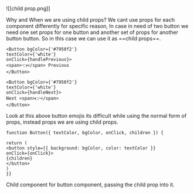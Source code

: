 ![[child prop.png]]

Why and When we are using child props?
     We cant use props for each component differently for specific reason, In case 
    in need of two button we need one set props for one button and another set of props for another button button. So in this case we can use it as ==child props==.

```
<Button bgColor={'#7950f2'}
textColor={'white'}
onClick={handlePrevious}>
<span>👈</span> Previous
</Button>   

<Button bgColor={'#7950f2'}
textColor={'white'}
onClick={handleNext}>
Next <span>👉</span>
</Button>
```
Look at this above button emojis its difficult while using the normal form of props, instead props we are using child props.


```
function Button({ textColor, bgColor, onClick, children }) {

return (
<button style={{ background: bgColor, color: textColor }}
onClick={onClick}>
{children}
</button>
)
}}
```

Child component for button component, passing the child prop into it.




